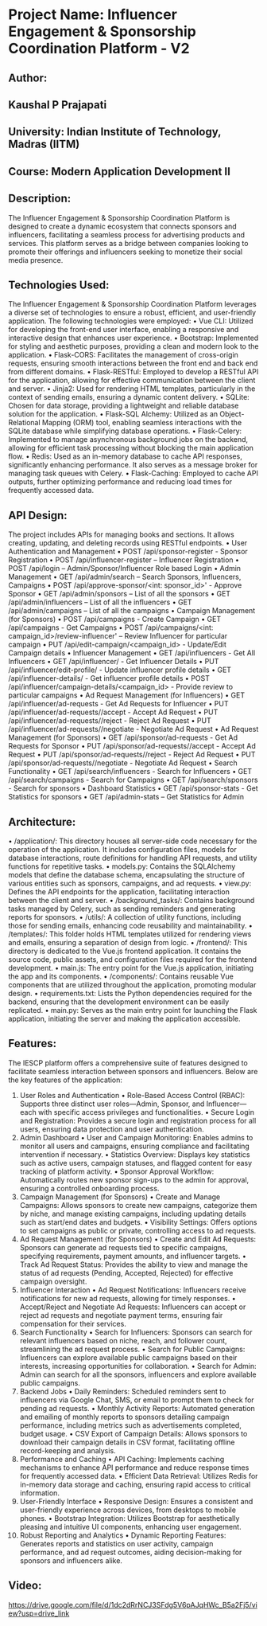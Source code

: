 # Project Name: Influencer Engagement & Sponsorship Coordination Platform - V2
## Author:
## Kaushal P Prajapati
## University: Indian Institute of Technology, Madras (IITM)
## Course: Modern Application Development II

## Description:

The Influencer Engagement & Sponsorship Coordination Platform is designed to create a dynamic ecosystem that connects sponsors and influencers, facilitating a seamless process for advertising products and services. This platform serves as a bridge between companies looking to promote their offerings and influencers seeking to monetize their social media presence.

## Technologies Used:

The Influencer Engagement & Sponsorship Coordination Platform leverages a diverse set of technologies to ensure a robust, efficient, and user-friendly application. The following technologies were employed:
•	Vue CLI: Utilized for developing the front-end user interface, enabling a responsive and interactive design that enhances user experience.
•	Bootstrap: Implemented for styling and aesthetic purposes, providing a clean and modern look to the application.
•	Flask-CORS: Facilitates the management of cross-origin requests, ensuring smooth interactions between the front end and back end from different domains.
•	Flask-RESTful: Employed to develop a RESTful API for the application, allowing for effective communication between the client and server.
•	Jinja2: Used for rendering HTML templates, particularly in the context of sending emails, ensuring a dynamic content delivery.
•	SQLite: Chosen for data storage, providing a lightweight and reliable database solution for the application.
•	Flask-SQL Alchemy: Utilized as an Object-Relational Mapping (ORM) tool, enabling seamless interactions with the SQLite database while simplifying database operations.
•	Flask-Celery: Implemented to manage asynchronous background jobs on the backend, allowing for efficient task processing without blocking the main application flow.
•	Redis: Used as an in-memory database to cache API responses, significantly enhancing performance. It also serves as a message broker for managing task queues with Celery.
•	Flask-Caching: Employed to cache API outputs, further optimizing performance and reducing load times for frequently accessed data.

## API Design:

The project includes APIs for managing books and sections. It allows creating, updating, and deleting records using RESTful endpoints. 
• User Authentication and Management
•	POST /api/sponsor-register - Sponsor Registration
•	POST /api/influencer-register – Influencer Registration
•	POST /api/login – Admin/Sponsor/Influencer Role based Login
• Admin Management
•	GET /api/admin/search – Search Sponsors, Influencers, Campaigns 
•	POST /api/approve-sponsor/<int: sponsor_id>' - Approve Sponsor
•	GET /api/admin/sponsors – List of all the sponsors
•	GET /api/admin/influencers – List of all the influencers
•	GET /api/admin/campaigns – List of all the campaigns
• Campaign Management (for Sponsors)
•	POST /api/campaigns - Create Campaign
•	GET /api/campaigns - Get Campaigns
•	POST /api/campaigns/<int: campaign_id>/review-influencer' – Review Influencer for particular campaign
•	PUT /api/edit-campaign/<campaign_id>  - Update/Edit Campaign details
• Influencer Management
•	GET /api/influencers - Get All Influencers
•	GET /api/influencer/<id> - Get Influencer Details
•	PUT /api/influencer/edit-profile/<id> - Update influencer profile details
•	GET /api/influencer-details/<id> - Get influencer profile details
•	 POST /api/influencer/campaign-details/<campaign_id> - Provide review to particular campaigns
• Ad Request Management (for Influencers)
•	GET /api/influencer/ad-requests - Get Ad Requests for Influencer
•	PUT /api/influencer/ad-requests/<id>/accept - Accept Ad Request
•	PUT /api/influencer/ad-requests/<id>/reject - Reject Ad Request
•	PUT /api/influencer/ad-requests/<id>/negotiate - Negotiate Ad Request
• Ad Request Management (for Sponsors)
•	GET /api/sponsor/ad-requests - Get Ad Requests for Sponsor
•	PUT /api/sponsor/ad-requests/<id>/accept - Accept Ad Request
•	PUT /api/sponsor/ad-requests/<id>/reject - Reject Ad Request
•	PUT /api/sponsor/ad-requests/<id>/negotiate - Negotiate Ad Request
• Search Functionality
•	GET /api/search/influencers - Search for Influencers
•	GET /api/search/campaigns - Search for Campaigns
•	GET /api/search/sponsors - Search for sponsors
• Dashboard Statistics
•	GET /api/sponsor-stats - Get Statistics for sponsors
•	GET /api/admin-stats – Get Statistics for Admin

## Architecture:

•	/application/: This directory houses all server-side code necessary for the operation of the application. It includes configuration files, models for database interactions, route definitions for handling API requests, and utility functions for repetitive tasks.
•	models.py: Contains the SQLAlchemy models that define the database schema, encapsulating the structure of various entities such as sponsors, campaigns, and ad requests.
•	view.py: Defines the API endpoints for the application, facilitating interaction between the client and server.
•	/background_tasks/: Contains background tasks managed by Celery, such as sending reminders and generating reports for sponsors.
•	/utils/: A collection of utility functions, including those for sending emails, enhancing code reusability and maintainability.
•	/templates/: This folder holds HTML templates utilized for rendering views and emails, ensuring a separation of design from logic.
•	/frontend/: This directory is dedicated to the Vue.js frontend application. It contains the source code, public assets, and configuration files required for the frontend development.
•	main.js: The entry point for the Vue.js application, initiating the app and its components.
•	/components/: Contains reusable Vue components that are utilized throughout the application, promoting modular design.
•	requirements.txt: Lists the Python dependencies required for the backend, ensuring that the development environment can be easily replicated.
•	main.py: Serves as the main entry point for launching the Flask application, initiating the server and making the application accessible.

## Features:

The IESCP platform offers a comprehensive suite of features designed to facilitate seamless interaction between sponsors and influencers. Below are the key features of the application:
1. User Roles and Authentication
•	Role-Based Access Control (RBAC): Supports three distinct user roles—Admin, Sponsor, and Influencer—each with specific access privileges and functionalities.
•	Secure Login and Registration: Provides a secure login and registration process for all users, ensuring data protection and user authentication.
2. Admin Dashboard
•	User and Campaign Monitoring: Enables admins to monitor all users and campaigns, ensuring compliance and facilitating intervention if necessary.
•	Statistics Overview: Displays key statistics such as active users, campaign statuses, and flagged content for easy tracking of platform activity.
•	Sponsor Approval Workflow: Automatically routes new sponsor sign-ups to the admin for approval, ensuring a controlled onboarding process.
3. Campaign Management (for Sponsors)
•	Create and Manage Campaigns: Allows sponsors to create new campaigns, categorize them by niche, and manage existing campaigns, including updating details such as start/end dates and budgets.
•	Visibility Settings: Offers options to set campaigns as public or private, controlling access to ad requests.
4. Ad Request Management (for Sponsors)
•	Create and Edit Ad Requests: Sponsors can generate ad requests tied to specific campaigns, specifying requirements, payment amounts, and influencer targets.
•	Track Ad Request Status: Provides the ability to view and manage the status of ad requests (Pending, Accepted, Rejected) for effective campaign oversight.
5. Influencer Interaction
•	Ad Request Notifications: Influencers receive notifications for new ad requests, allowing for timely responses.
•	Accept/Reject and Negotiate Ad Requests: Influencers can accept or reject ad requests and negotiate payment terms, ensuring fair compensation for their services.
6. Search Functionality
•	Search for Influencers: Sponsors can search for relevant influencers based on niche, reach, and follower count, streamlining the ad request process.
•	Search for Public Campaigns: Influencers can explore available public campaigns based on their interests, increasing opportunities for collaboration.
•	Search for Admin: Admin can search for all the sponsors, influencers and explore available public campaigns.
7. Backend Jobs
•	Daily Reminders: Scheduled reminders sent to influencers via Google Chat, SMS, or email to prompt them to check for pending ad requests.
•	Monthly Activity Reports: Automated generation and emailing of monthly reports to sponsors detailing campaign performance, including metrics such as advertisements completed, budget usage.
•	CSV Export of Campaign Details: Allows sponsors to download their campaign details in CSV format, facilitating offline record-keeping and analysis.
8. Performance and Caching
•	API Caching: Implements caching mechanisms to enhance API performance and reduce response times for frequently accessed data.
•	Efficient Data Retrieval: Utilizes Redis for in-memory data storage and caching, ensuring rapid access to critical information.
9. User-Friendly Interface
•	Responsive Design: Ensures a consistent and user-friendly experience across devices, from desktops to mobile phones.
•	Bootstrap Integration: Utilizes Bootstrap for aesthetically pleasing and intuitive UI components, enhancing user engagement.
10. Robust Reporting and Analytics
•	Dynamic Reporting Features: Generates reports and statistics on user activity, campaign performance, and ad request outcomes, aiding decision-making for sponsors and influencers alike.

## Video:
https://drive.google.com/file/d/1dc2dRrNCJ3SFdg5V6pAJqHWc_B5a2Fj5/view?usp=drive_link
